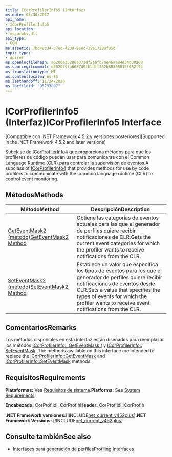 ```yaml
---
title: ICorProfilerInfo5 (Interfaz)
ms.date: 03/30/2017
api_name:
- ICorProfilerInfo5
api_location:
- mscorwks.dll
api_type:
- COM
ms.assetid: 7bd48c34-37ed-4230-9eec-39a17280f05d
topic_type:
- apiref
ms.openlocfilehash: a6206e35280e073df2abfb7ae46aa84d34b30208
ms.sourcegitcommit: d8020797a6657d0fbbdff362b80300815f682f94
ms.translationtype: MT
ms.contentlocale: es-ES
ms.lasthandoff: 11/24/2020
ms.locfileid: "95733807"
---
```

# <a name="icorprofilerinfo5-interface"></a><span data-ttu-id="8fd73-102">ICorProfilerInfo5 (Interfaz)</span><span class="sxs-lookup"><span data-stu-id="8fd73-102">ICorProfilerInfo5 Interface</span></span>

<span data-ttu-id="8fd73-103">[Compatible con .NET Framework 4.5.2 y versiones posteriores]</span><span class="sxs-lookup"><span data-stu-id="8fd73-103">[Supported in the .NET Framework 4.5.2 and later versions]</span></span>  
  
 <span data-ttu-id="8fd73-104">Subclase de [ICorProfilerInfo4](icorprofilerinfo4-interface.md) que proporciona métodos para que los profileres de código puedan usar para comunicarse con el Common Language Runtime (CLR) para controlar la supervisión de eventos.</span><span class="sxs-lookup"><span data-stu-id="8fd73-104">A subclass of [ICorProfilerInfo4](icorprofilerinfo4-interface.md) that provides methods for use by code profilers to communicate with the common language runtime (CLR) to control event monitoring.</span></span>  
  
## <a name="methods"></a><span data-ttu-id="8fd73-105">Métodos</span><span class="sxs-lookup"><span data-stu-id="8fd73-105">Methods</span></span>  
  
|<span data-ttu-id="8fd73-106">Método</span><span class="sxs-lookup"><span data-stu-id="8fd73-106">Method</span></span>|<span data-ttu-id="8fd73-107">Descripción</span><span class="sxs-lookup"><span data-stu-id="8fd73-107">Description</span></span>|  
|------------|-----------------|  
|[<span data-ttu-id="8fd73-108">GetEventMask2 (método)</span><span class="sxs-lookup"><span data-stu-id="8fd73-108">GetEventMask2 Method</span></span>](icorprofilerinfo5-geteventmask2-method.md)|<span data-ttu-id="8fd73-109">Obtiene las categorías de eventos actuales para las que el generador de perfiles quiere recibir notificaciones de CLR.</span><span class="sxs-lookup"><span data-stu-id="8fd73-109">Gets the current event categories for which the profiler wants to receive notifications from the CLR.</span></span>|  
|[<span data-ttu-id="8fd73-110">SetEventMask2 (método)</span><span class="sxs-lookup"><span data-stu-id="8fd73-110">SetEventMask2 Method</span></span>](icorprofilerinfo5-seteventmask2-method.md)|<span data-ttu-id="8fd73-111">Establece un valor que especifica los tipos de eventos para los que el generador de perfiles quiere recibir notificaciones de eventos desde CLR.</span><span class="sxs-lookup"><span data-stu-id="8fd73-111">Sets a value that specifies the types of events for which the profiler wants to receive event notifications from the CLR.</span></span>|  
  
## <a name="remarks"></a><span data-ttu-id="8fd73-112">Comentarios</span><span class="sxs-lookup"><span data-stu-id="8fd73-112">Remarks</span></span>  

 <span data-ttu-id="8fd73-113">Los métodos disponibles en esta interfaz están diseñados para reemplazar los métodos [ICorProfilerInfo:: GetEventMask (](icorprofilerinfo-geteventmask-method.md) y [ICorProfilerInfo:: SetEventMask](icorprofilerinfo-seteventmask-method.md) .</span><span class="sxs-lookup"><span data-stu-id="8fd73-113">The methods available on this interface are intended to replace the [ICorProfilerInfo::GetEventMask](icorprofilerinfo-geteventmask-method.md) and [ICorProfilerInfo::SetEventMask](icorprofilerinfo-seteventmask-method.md) methods.</span></span>  
  
## <a name="requirements"></a><span data-ttu-id="8fd73-114">Requisitos</span><span class="sxs-lookup"><span data-stu-id="8fd73-114">Requirements</span></span>  

 <span data-ttu-id="8fd73-115">**Plataformas:** Vea [Requisitos de sistema](../../get-started/system-requirements.md).</span><span class="sxs-lookup"><span data-stu-id="8fd73-115">**Platforms:** See [System Requirements](../../get-started/system-requirements.md).</span></span>  
  
 <span data-ttu-id="8fd73-116">**Encabezado:** CorProf.idl, CorProf.h</span><span class="sxs-lookup"><span data-stu-id="8fd73-116">**Header:** CorProf.idl, CorProf.h</span></span>  
  
 <span data-ttu-id="8fd73-117">**.NET Framework versiones:**[!INCLUDE[net_current_v452plus](../../../../includes/net-current-v452plus-md.md)]</span><span class="sxs-lookup"><span data-stu-id="8fd73-117">**.NET Framework Versions:** [!INCLUDE[net_current_v452plus](../../../../includes/net-current-v452plus-md.md)]</span></span>  
  
## <a name="see-also"></a><span data-ttu-id="8fd73-118">Consulte también</span><span class="sxs-lookup"><span data-stu-id="8fd73-118">See also</span></span>

- [<span data-ttu-id="8fd73-119">Interfaces para generación de perfiles</span><span class="sxs-lookup"><span data-stu-id="8fd73-119">Profiling Interfaces</span></span>](profiling-interfaces.md)
